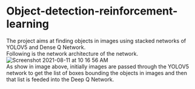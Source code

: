 # Object-detection-reinforcement-learning
The project aims at finding objects in images using stacked networks of YOLOV5 and Dense Q Network.<br/>
Following is the network architecture of the network.
![Screenshot 2021-08-11 at 10 16 56 AM](https://user-images.githubusercontent.com/58325853/128971076-f73897e5-5208-4aeb-bad0-3405c0b80a53.png)<br/>
As show in image above, initially images are passed through the YOLOV5 network to get the list of boxes bounding the objects in images and then that list is feeded into the Deep Q Network.
